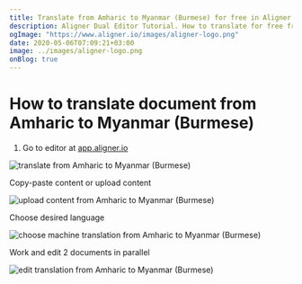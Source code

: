 ```yaml
---
title: Translate from Amharic to Myanmar (Burmese) for free in Aligner Editor
description: Aligner Dual Editor Tutorial. How to translate for free from Amharic to Myanmar (Burmese). Aligner is multilingual document management platform. 
ogImage: "https://www.aligner.io/images/aligner-logo.png"
date: 2020-05-06T07:09:21+03:00
image: ../images/aligner-logo.png
onBlog: true
---
```


# How to translate document from Amharic to Myanmar (Burmese)

1. Go to editor at [app.aligner.io](https://app.aligner.io "Aligner App web page")

![translate from Amharic to Myanmar (Burmese)](../aligner-blank-editor.png "translate from Amharic to Myanmar (Burmese)")

Copy-paste content or upload content

![upload content from Amharic to Myanmar (Burmese)](../aligner-uploaded-document.png "upload content from Amharic to Myanmar (Burmese)")

Choose desired language

![choose machine translation from Amharic to Myanmar (Burmese)](../aligner-language-dropdown.png "choose machine translation from Amharic to Myanmar (Burmese)")

Work and edit 2 documents in parallel

![edit translation from Amharic to Myanmar (Burmese)](../aligner-double-sitded-editor.png "edit translation from Amharic to Myanmar (Burmese)")

